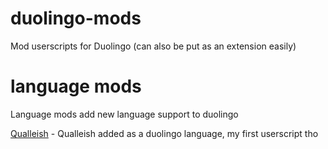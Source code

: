 # duolingo-mods
Mod userscripts for Duolingo (can also be put as an extension easily)

# language mods
Language mods add new language support to duolingo

[Qualleish](https://github.com/GoombaProgrammer/duolingo-mods/ql.js) - Qualleish added as a duolingo language, my first userscript tho
